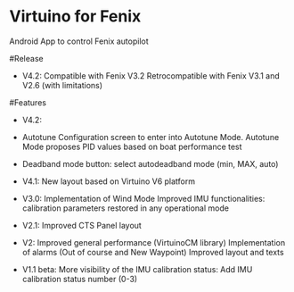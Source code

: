 # Virtuino for Fenix
 Android App to control Fenix autopilot

#Release
- V4.2:
Compatible with Fenix V3.2
Retrocompatible with Fenix V3.1 and V2.6 (with limitations)

#Features
- V4.2:
- Autotune Configuration screen to enter into Autotune Mode. Autotune Mode proposes PID values based on boat performance test
- Deadband mode button: select autodeadband mode (min, MAX, auto)

- V4.1:
New layout based on Virtuino V6 platform

- V3.0:
Implementation of Wind Mode
Improved IMU functionalities: calibration parameters restored in any operational mode

- V2.1:
Improved CTS Panel layout

- V2:
Improved general performance (VirtuinoCM library)
Implementation of alarms (Out of course and New Waypoint)
Improved layout and texts

- V1.1 beta: More visibility of the IMU calibration status: Add IMU calibration status number (0-3)
